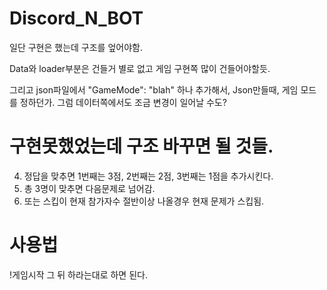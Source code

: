 # Discord_N_BOT
일단 구현은 했는데 구조를 엎어야함.

Data와 loader부분은 건들거 별로 없고
게임 구현쪽 많이 건들어야할듯.

그리고 json파일에서 "GameMode": "blah"
하나 추가해서, Json만들때, 게임 모드를 정하던가.
그럼 데이터쪽에서도 조금 변경이 일어날 수도?

# 구현못했었는데 구조 바꾸면 될 것들.
4. 정답을 맞추면 1번째는 3점, 2번째는 2점, 3번째는 1점을 추가시킨다.
5. 총 3명이 맞추면 다음문제로 넘어감.
6. 또는 스킵이 현재 참가자수 절반이상 나올경우 현재 문제가 스킵됨.

# 사용법
!게임시작
그 뒤 하라는대로 하면 된다.
